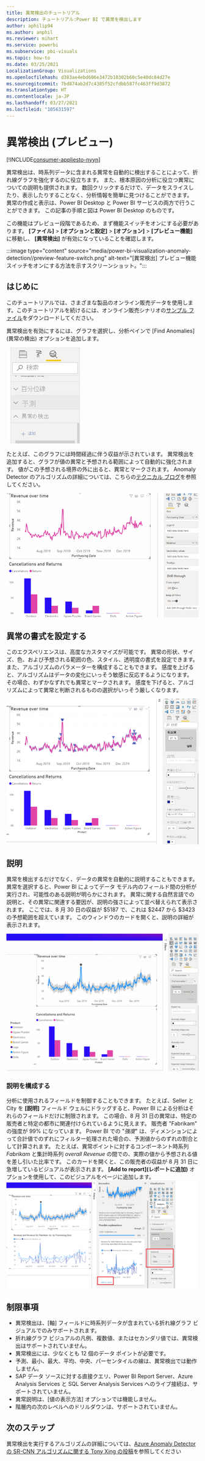 ```yaml
---
title: 異常検出のチュートリアル
description: チュートリアル:Power BI で異常を検出します
author: aphilip94
ms.author: anphil
ms.reviewer: mihart
ms.service: powerbi
ms.subservice: pbi-visuals
ms.topic: how-to
ms.date: 03/25/2021
LocalizationGroup: Visualizations
ms.openlocfilehash: d383ae4ebd606e3472b10302b60c5e40dc84d27e
ms.sourcegitcommit: 7bd874ab2d7c4385f52cfdbb587fc463ff9d3872
ms.translationtype: HT
ms.contentlocale: ja-JP
ms.lasthandoff: 03/27/2021
ms.locfileid: "105631597"
---
```

# <a name="anomaly-detection-preview"></a>異常検出 (プレビュー)

[!INCLUDE[consumer-appliesto-nyyn](../includes/consumer-appliesto-nyyn.md)]    

異常検出は、時系列データに含まれる異常を自動的に検出することによって、折れ線グラフを強化するのに役立ちます。 また、根本原因の分析に役立つ異常についての説明も提供されます。  数回クリックするだけで、データをスライスしたり、表示したりすることなく、分析情報を簡単に見つけることができます。 異常の作成と表示は、Power BI Desktop と Power BI サービスの両方で行うことができます。 この記事の手順と図は Power BI Desktop のものです。

この機能はプレビュー段階であるため、まず機能スイッチをオンにする必要があります。 **[ファイル]**  >  **[オプションと設定]**  >  **[オプション]**  >  **[プレビュー機能]** に移動し、 **[異常検出]** が有効になっていることを確認します。

:::image type="content" source="media/power-bi-visualization-anomaly-detection//preview-feature-switch.png" alt-text="[異常検出] プレビュー機能スイッチをオンにする方法を示すスクリーンショット。":::
 
## <a name="get-started"></a>はじめに
このチュートリアルでは、さまざまな製品のオンライン販売データを使用します。このチュートリアルを続けるには、オンライン販売シナリオの[サンプル ファイル](https://github.com/microsoft/powerbi-desktop-samples/blob/main/Monthly%20Desktop%20Blog%20Samples/2020/2020SU09%20Blog%20Demo%20-%20September.pbix)をダウンロードしてください。

異常検出を有効にするには、グラフを選択し、分析ペインで [Find Anomalies]\(異常の検出\) オプションを追加します。 

 ![異常検出のエントリ ポイントを示すスクリーンショット](media/power-bi-visualization-anomaly-detection/entry-point.png)

 たとえば、このグラフには時間経過に伴う収益が示されています。 異常検出を追加すると、グラフが値の異常と予想される範囲によって自動的に強化されます。 値がこの予想される境界の外に出ると、異常とマークされます。 Anomaly Detector のアルゴリズムの詳細については、こちらの[テクニカル ブログ](https://techcommunity.microsoft.com/t5/ai-customer-engineering-team/overview-of-sr-cnn-algorithm-in-azure-anomaly-detector/ba-p/982798)を参照してください。

 ![以上の追加方法を示すスクリーンショット](media/power-bi-visualization-anomaly-detection/add-anomalies.gif)
 
## <a name="format-anomalies"></a>異常の書式を設定する

このエクスペリエンスは、高度なカスタマイズが可能です。 異常の形状、サイズ、色、および予想される範囲の色、スタイル、透明度の書式を設定できます。 また、アルゴリズムのパラメーターを構成することもできます。  感度を上げると、アルゴリズムはデータの変化にいっそう敏感に反応するようになります。 その場合、わずかなずれでも異常とマークされます。 感度を下げると、アルゴリズムによって異常と判断されるものの選択がいっそう厳しくなります。

 ![異常の書式の設定方法を示すスクリーンショット](media/power-bi-visualization-anomaly-detection/format-anomalies.png)
 
## <a name="explanations"></a>説明
異常を検出するだけでなく、データの異常を自動的に説明することもできます。 異常を選択すると、Power BI によってデータ モデル内のフィールド間の分析が実行され、可能性のある説明が明らかにされます。 異常に関する自然言語での説明と、その異常に関連する要因が、説明の強さによって並べ替えられて表示されます。 ここでは、8 月 30 日の収益が $5187 で、これは $2447 から $3423 の予想範囲を超えています。 このウィンドウのカードを開くと、説明の詳細が表示されます。

![説明を表示する方法を示すスクリーンショット](media/power-bi-visualization-anomaly-detection/view-explanations.gif)
 
### <a name="configure-explanations"></a>説明を構成する
分析に使用されるフィールドを制御することもできます。 たとえば、Seller と City を **[説明]** フィールド ウェルにドラッグすると、Power BI による分析はそれらのフィールドだけに制限されます。 この場合、8 月 31 日の異常は、特定の販売者と特定の都市に関連付けられているように見えます。 販売者 "Fabrikam" の強度が 99% になっています。 Power BI での "*強度*" は、ディメンションによって合計値でのずれにフィルター処理された場合の、予測値からのずれの割合として計算されます。 たとえば、異常ポイントに対するコンポーネント時系列 *Fabrikam* と集計時系列 *overall Revenue* の間での、実際の値から予想される値を差し引いた比率です。 このカードを開くと、この販売者の収益が 8 月 31 日に急増しているビジュアルが表示されます。 **[Add to report]\(レポートに追加\)** オプションを使用して、このビジュアルをページに追加します。
![説明を構成する方法を示すスクリーンショット](media/power-bi-visualization-anomaly-detection/configure-explanations.png)

## <a name="limitations"></a>制限事項
- 異常検出は、[軸] フィールドに時系列データが含まれている折れ線グラフ ビジュアルでのみサポートされます。
- 折れ線グラフ ビジュアルの凡例、複数値、またはセカンダリ値では、異常検出はサポートされていません。
- 異常検出には、少なくとも 12 個のデータ ポイントが必要です。
- 予測、最小、最大、平均、中央、パーセンタイルの線は、異常検出では動作しません。
- SAP データ ソースに対する直接クエリ、Power BI Report Server、Azure Analysis Services と SQL Server Analysis Services へのライブ接続は、サポートされていません。
- 異常説明は、[値の表示方法] オプションでは機能しません。
- 階層内の次のレベルへのドリルダウンは、サポートされていません。

## <a name="next-steps"></a>次のステップ
異常検出を実行するアルゴリズムの詳細については、[Azure Anomaly Detector の SR-CNN アルゴリズムに関する Tony Xing の投稿](https://techcommunity.microsoft.com/t5/ai-customer-engineering-team/overview-of-sr-cnn-algorithm-in-azure-anomaly-detector/ba-p/982798)を参照してください